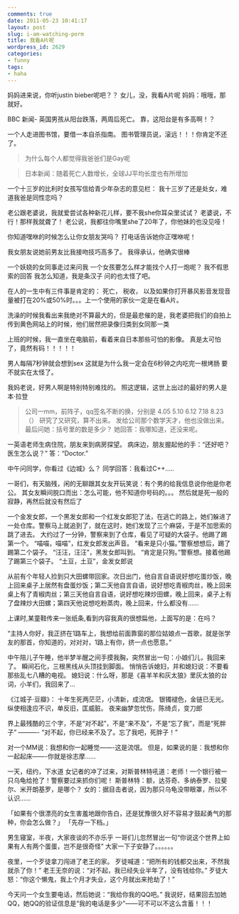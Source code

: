 ```yaml
---
comments: true
date: 2011-05-23 10:41:17
layout: post
slug: i-am-watching-porm
title: 我看A片呢
wordpress_id: 2629
categories:
- funny
tags:
- haha
---
```


> 
妈妈进来说，你听justin bieber呢吧？？
女儿，没，我看A片呢
妈妈：哦哦，那就好。








> 
BBC 新闻- 英国男孩从阳台跌落，两周后死亡。
靠，这阳台是有多高啊！？






> 
一个人走进图书馆，要借一本自杀指南。
图书管理员说，滚远！！！你肯定不还了。






> 为什么每个人都觉得我爸爸们是Gay呢





> 日本新闻：随着死亡人数增长，全球JJ平均长度也有所增加





> 
一个十三岁的比利时女孩写信给青少年杂志的意见栏：
我十三岁了还是处女，难道我爸是同性恋吗？






> 
老公跟老婆说，我就爱尝试各种新花儿样，要不我she你耳朵里试试？
老婆说，不行！那样我就聋了！
老公说，我都往你嘴里she了20年了，你他妹的也没见哑！






> 
你知道嘿咻的时候怎么让你女朋友哭吗？
打电话告诉她你正嘿咻呢！






> 
我女朋友说她前男友比我接吻技巧高多了。
我得承认，他确实很棒






> 
一个妖娆的女同事走过来问我
一个女孩要怎么样才能找个人打一炮呢？
我不假思索的回答
我怎么知道，我是条汉子
问的也太怪了吧。






> 
在人的一生中有三件事是肯定的：
死亡，
税收，
以及如果你打开暴风影音发现音量被打在20%或50%时。。。上一个使用的家伙一定是在看A片。






> 
洗澡的时候我看出来我绝对不算最大的，但是最悲催的是，我老婆把我们的自拍上传到黄色网站上的时候，他们居然把录像归类到女同那一类






> 
上班的时候，我一直坐在电脑前，看着来自日本那些可怕的影像。
真是太可怕了，竟然有码！！！！！






> 
男人每隔7秒钟就会想到sex
这就是为什么我一定会在6秒钟之内吃完一根烤肠
要不就实在太怪了。






> 
我妈老说，好男人啊是特别特别难找的。
照这逻辑，这世上出过的最好的男人是本·拉登






> 公司一mm，前阵子，qq签名不断的换，分别是
4.05
5.10
6.12
7.18
8.23
（）
研究了又研究，算不出来。
发给公司那个数学天才，他也没做出来。
最后问她：括号里的数是多少？
她回答：我哪知道，还没来呢。






> 
一英语老师生病住院，朋友来到病房探望。
病床边，朋友握起他的手：“还好吧？医生怎么说？”
答：“Doctor.”






> 
中午问同学，你看过《边城》么？
同学回答：我看过C++…..






> 
一哥们，有天脑残，闲的无聊跟其女友开玩笑说：有个男的给我信息说你他是你老公。
其女友瞬间脱口而出：怎么可能，他不知道你号码的。。。
然后就是死一般的寂静，再然后就没有然后了






> 
一个金发女郎，一个黑发女郎和一个红发女郎犯了法，在逃亡的路上，她们躲进了一处仓库。警察马上就追到了，就在这时，她们发现了三个麻袋，于是不加思索的跳了进去。
大约过了一分钟，警察来到了仓库，看见了可疑的大袋子。他踢了踢第一个。
“喵喵，喵喵”，红发女郎发出声音。
“看来是只小猫。”警察想想后，踢了踢第二个袋子。
“汪汪，汪汪”，黑发女郎叫到。
“肯定是只狗。”警察想。接着他踢了踢第三个袋子。
“土豆，土豆”，金发女郎说






> 
从前有个年轻人捡到只大田螺带回家。次日出门，他自言自语说好想吃蛋炒饭，晚上回来桌子上居然有盘蛋炒饭；第二天他自言自语，说好想吃青椒肉丝，晚上回来桌上有了青椒肉丝；第三天他自言自语，说好想吃辣炒田螺，晚上回来，桌子上有了盘辣炒大田螺；第四天他说想吃粉蒸肉，晚上回来，什么都没有……






> 
上课时,某童鞋传来一张纸条,看到内容我真的很想扁他，上面写的是：在吗？






> 
“主持人你好，我正挤在1路车上，我想给前面靠窗的那位姑娘点一首歌，就是张学友的那首，你知道的，对对对，1路上有你，挤一点也愿意。”






> 
中午陪儿子午睡，他半梦半醒之间手摸我胸，突然冒出一句：小娘们儿，我回来了。
瞬间石化，三根黑线从头顶挂到脚面。
悄悄告诉媳妇，并和媳妇说：不要看那些乱七八糟的电视。
媳妇说：什么呀，那是《喜羊羊和灰太狼》里灰太狼的台词，小羊们，我回来了…






> 
《江城子·豆瓣》：
十年生死两茫茫，小清新，成流氓。
银镯褪色，金链已无光。
纵使相逢应不识，单反旧，匡威脏。
夜来幽梦忽忧伤，陈绮贞，变刀郎






> 
界上最残酷的三个字，不是“对不起”，不是“来不及”，不是“忘了我”，而是“死胖子”
———- “对不起，你已经来不及了。忘了我吧，死胖子！”






> 
对一个MM说：我想和你一起睡觉——-这是流氓。
但是，如果说的是：我想和你一起起床——-你就是徐志摩……






> 
一天，纽约，下水道
女记者的冲了过来，对斯普林特吼道：老师！一个银行被一只乌龟给抢了！警察要过来抓你们呢！
斯普林特：额，达芬奇、多纳泰罗、拉斐尔、米开朗基罗，是哪个？
女的：据目击者说，因为那只乌龟没带眼罩，所以不认识……






> 
「如果有个很漂亮的女生害羞地跟你告白，还是犹豫很久好不容易才鼓起勇气的那种，你会怎么做？」
「先存一下档。」






> 
男生寝室，半夜，大家夜谈的不亦乐乎
一哥们儿忽然冒出一句“你说这个世界上如果有人有两个蛋蛋，岂不是很奇怪”
大家一下子安静了。。。。。。






> 
夜里，一个歹徒拿刀闯进了老王的家。
歹徒喊道：“把所有的钱都交出来，不然我就杀了你！”
老王无奈的说：“对不起，我已经失业半年了，没有钱给你。”
歹徒大怒：“你这个懒鬼，我上个月才失业，这个月就出来抢劫了！”






> 
今天问一个女生要电话，然后她说：“我给你我的QQ吧。”
我说好，结果回去加她QQ，她QQ的验证信息是“我的电话是多少”——可不可以不这么含蓄！！！

